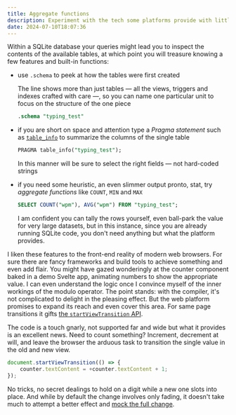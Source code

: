 ```yaml
---
title: Aggregate functions
description: Experiment with the tech some platforms provide with little fanfare.
date: 2024-07-10T18:07:36
---
```


Within a SQLite database your queries might lead you to inspect the contents of the available tables, at which point you will treasure knowing a few features and built-in functions:

- use `.schema` to peek at how the tables were first created

  The line shows more than just tables — all the views, triggers and indexes crafted with care —, so you can name one particular unit to focus on the structure of the one piece

  ```sql
  .schema "typing_test"
  ```

- if you are short on space and attention type a _Pragma statement_ such as [`table_info`](https://www.sqlite.org/pragma.html#pragma_table_info) to summarize the columns of the single table

  ```sql
  PRAGMA table_info("typing_test");
  ```

  In this manner will be sure to select the right fields — not hard-coded strings

- if you need some heuristic, an even slimmer output pronto, stat, try _aggregate functions_ like `COUNT`, `MIN` and `MAX`

  ```sql
  SELECT COUNT("wpm"), AVG("wpm") FROM "typing_test";
  ```

  I am confident you can tally the rows yourself, even ball-park the value for very large datasets, but in this instance, since you are already running SQLite code, you don't need anything but what the platform provides.

I liken these features to the front-end reality of modern web browsers. For sure there are fancy frameworks and build tools to achieve something and even add flair. You might have gazed wonderingly at the counter component baked in a demo Svelte app, animating numbers to show the appropriate value. I can even understand the logic once I convince myself of the inner workings of the modulo operator. The point stands: with the compiler, it's not complicated to delight in the pleasing effect. But the web platform promises to expand its reach and even cover this area. For same page transitions it gifts [the `startViewTransition` API](https://developer.chrome.com/docs/web-platform/view-transitions).

The code is a touch gnarly, not supported far and wide but what it provides is an excellent news. Need to count something? Increment, decrement at will, and leave the browser the arduous task to transition the single value in the old and new view.

```js
document.startViewTransition(() => {
	counter.textContent = +counter.textContent + 1;
});
```

No tricks, no secret dealings to hold on a digit while a new one slots into place. And while by default the change involves only fading, it doesn't take much to attempt a better effect and [mock the full change](https://codepen.io/borntofrappe/pen/xxobXxJ).
